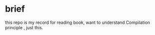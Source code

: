 # brief
this repo is my record for reading book, want to understand Compilation principle , just this.